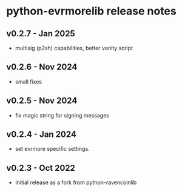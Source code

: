 # python-evrmorelib release notes

## v0.2.7 - Jan 2025

* multisig (p2sh) capabilities, better vanity script

## v0.2.6 - Nov 2024

* small fixes

## v0.2.5 - Nov 2024

* fix magic string for signing messages

## v0.2.4 - Jan 2024

* set evrmore specific settings.

## v0.2.3 - Oct 2022

* Initial release as a fork from python-ravencoinlib

